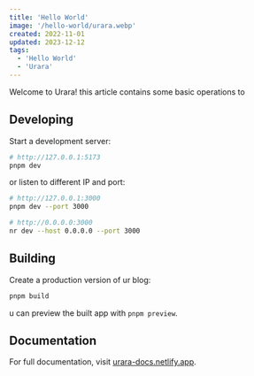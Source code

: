 ```yaml
---
title: 'Hello World'
image: '/hello-world/urara.webp'
created: 2022-11-01
updated: 2023-12-12
tags:
  - 'Hello World'
  - 'Urara'
---
```


Welcome to Urara! this article contains some basic operations to 

## Developing

Start a development server:

```bash
# http://127.0.0.1:5173
pnpm dev
```

or listen to different IP and port:

```bash
# http://127.0.0.1:3000
pnpm dev --port 3000

# http://0.0.0.0:3000
nr dev --host 0.0.0.0 --port 3000
```

## Building

Create a production version of ur blog:

```bash
pnpm build
```

u can preview the built app with `pnpm preview`.

## Documentation

For full documentation, visit [urara-docs.netlify.app](https://urara-docs.netlify.app).

